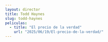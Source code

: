 ```yaml
---
layout: director
title: Todd Haynes
slug: todd-haynes
peliculas:
  - title: "El precio de la verdad"
    url: "2025/06/19/El-precio-de-la-verdad/"
---
```


